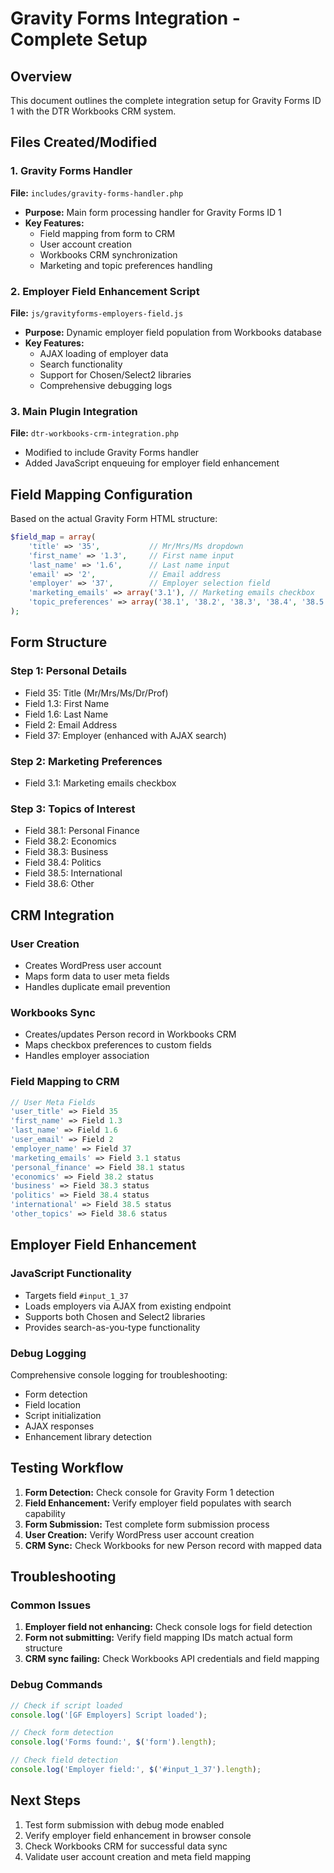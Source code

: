 # Gravity Forms Integration - Complete Setup

## Overview
This document outlines the complete integration setup for Gravity Forms ID 1 with the DTR Workbooks CRM system.

## Files Created/Modified

### 1. Gravity Forms Handler
**File:** `includes/gravity-forms-handler.php`
- **Purpose:** Main form processing handler for Gravity Forms ID 1
- **Key Features:**
  - Field mapping from form to CRM
  - User account creation
  - Workbooks CRM synchronization
  - Marketing and topic preferences handling

### 2. Employer Field Enhancement Script
**File:** `js/gravityforms-employers-field.js`
- **Purpose:** Dynamic employer field population from Workbooks database
- **Key Features:**
  - AJAX loading of employer data
  - Search functionality
  - Support for Chosen/Select2 libraries
  - Comprehensive debugging logs

### 3. Main Plugin Integration
**File:** `dtr-workbooks-crm-integration.php`
- Modified to include Gravity Forms handler
- Added JavaScript enqueuing for employer field enhancement

## Field Mapping Configuration

Based on the actual Gravity Form HTML structure:

```php
$field_map = array(
    'title' => '35',           // Mr/Mrs/Ms dropdown
    'first_name' => '1.3',     // First name input
    'last_name' => '1.6',      // Last name input
    'email' => '2',            // Email address
    'employer' => '37',        // Employer selection field
    'marketing_emails' => array('3.1'), // Marketing emails checkbox
    'topic_preferences' => array('38.1', '38.2', '38.3', '38.4', '38.5', '38.6') // Topics checkboxes
);
```

## Form Structure

### Step 1: Personal Details
- Field 35: Title (Mr/Mrs/Ms/Dr/Prof)
- Field 1.3: First Name
- Field 1.6: Last Name  
- Field 2: Email Address
- Field 37: Employer (enhanced with AJAX search)

### Step 2: Marketing Preferences
- Field 3.1: Marketing emails checkbox

### Step 3: Topics of Interest
- Field 38.1: Personal Finance
- Field 38.2: Economics  
- Field 38.3: Business
- Field 38.4: Politics
- Field 38.5: International
- Field 38.6: Other

## CRM Integration

### User Creation
- Creates WordPress user account
- Maps form data to user meta fields
- Handles duplicate email prevention

### Workbooks Sync
- Creates/updates Person record in Workbooks CRM
- Maps checkbox preferences to custom fields
- Handles employer association

### Field Mapping to CRM
```php
// User Meta Fields
'user_title' => Field 35
'first_name' => Field 1.3  
'last_name' => Field 1.6
'user_email' => Field 2
'employer_name' => Field 37
'marketing_emails' => Field 3.1 status
'personal_finance' => Field 38.1 status
'economics' => Field 38.2 status
'business' => Field 38.3 status
'politics' => Field 38.4 status
'international' => Field 38.5 status
'other_topics' => Field 38.6 status
```

## Employer Field Enhancement

### JavaScript Functionality
- Targets field `#input_1_37`
- Loads employers via AJAX from existing endpoint
- Supports both Chosen and Select2 libraries
- Provides search-as-you-type functionality

### Debug Logging
Comprehensive console logging for troubleshooting:
- Form detection
- Field location
- Script initialization
- AJAX responses
- Enhancement library detection

## Testing Workflow

1. **Form Detection:** Check console for Gravity Form 1 detection
2. **Field Enhancement:** Verify employer field populates with search capability
3. **Form Submission:** Test complete form submission process
4. **User Creation:** Verify WordPress user account creation
5. **CRM Sync:** Check Workbooks for new Person record with mapped data

## Troubleshooting

### Common Issues
1. **Employer field not enhancing:** Check console logs for field detection
2. **Form not submitting:** Verify field mapping IDs match actual form structure
3. **CRM sync failing:** Check Workbooks API credentials and field mapping

### Debug Commands
```javascript
// Check if script loaded
console.log('[GF Employers] Script loaded');

// Check form detection
console.log('Forms found:', $('form').length);

// Check field detection  
console.log('Employer field:', $('#input_1_37').length);
```

## Next Steps

1. Test form submission with debug mode enabled
2. Verify employer field enhancement in browser console
3. Check Workbooks CRM for successful data sync
4. Validate user account creation and meta field mapping